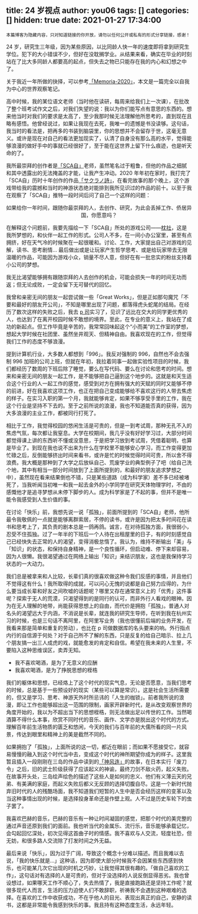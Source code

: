 title: 24 岁视点
author: you06
tags: []
categories: []
hidden: true
date: 2021-01-27 17:34:00
---
    本篇博客为隐藏内容，只对知道链接的你开放，请勿以任何公开或私有的形式分享链接，感谢！

24 岁，研究生三年级，因为某些原因，以比同龄人快一年的速度即将拿到研究生学位。犯下的大小错误不少，但好在没耽搁学业。从结果来看，确实在毕业的时刻站在了比大多同龄人都要高的起点，但失去之物已只能存在我的内心和幻想之中了。

关于我近一年所做的抉择，可以参考[「Memoria-2020」](/2021/01/18/memoria-2020/)，本文是一篇完全以自我为中心的世界观察笔记。

高中时候，我的某位语文老师（当时他在读研，每周来给我们上一次课），在批改了整个班考试作文之后，对我们失望的说：我以为你们能写点有意思的东西的。想来他当时对我们的要求是太高了，至少我那时候无法理解他所思考的，直到现在且略有感悟。他曾经说过，如果让我现在去死，我唯一的遗憾是书没读够。这句话，我当时的看法是，把再多的书装到脑袋里，你的思想并不会留存于世，这毫无意义。或许是现在对自己的看法更加现实了，认清了自身没有那么高的水平，觉得能够浪漫的做好手中的事就已经很好了，至于能在这世界上留下什么痕迹，也是听天命的了。

我所最崇拜的创作者是[「SCA自」](https://bangumi.tv/person/5857)老师，虽然笔名过于粗鲁，但他的作品之细腻和其中透露出的无法掩盖的才能，让我产生冲动。2020 年年初在家时，我打完了「SCA自」历时十年创作的作品[「サクラノ詩」](https://bangumi.tv/subject/22423)，在看完故事的那个晚上，这个游戏带给我的震撼和当时的神游状态绝对能排到我所见识过的作品的前十。以至于我在观察了「SCA自」推特一段时间后问了自己一个这样的问题：

<center>
如果给你一年时间，跟随你最崇拜的人，去创作、研究，为此会丢掉工作、侨居异国，你愿意吗？
</center>

在解释这个问题前，我要先描绘一下「SCA自」所处的游戏公司——[枕社](https://zh.moegirl.org.cn/%E6%9E%95#/media/File:Makura-soft_building.jpg)，这是我所梦想的，和伙伴一起工作的形式。公司人不多，在一间小办公室里，甚至有点拥挤，好在天气冷的时候聚在一起很暖和。讨论、工作，大家提出自己对游戏的见解，读书、思考剧情... 最后做出或是让玩家产生哲学思考、或是给玩家带去无限温暖的作品，可能因为游戏小众，销量不尽人意，但好在有一批忠实的粉丝支持着小公司的梦想。

我无比渴望能够拥有跟随崇拜的人去创作的机会，可能会损失一年的时间无功而返；但无论成败，一定会留下无可替代的回忆。

我曾和亲密无间的朋友一起尝试做一些「Great Works」，但是正如那句魔咒「不要和最好的朋友开公司」，不知是哪里出现了问题，都落得虎头蛇尾的结局。在经历了数次这样的失败之后，我去 [p 司](https://pingcap.com/)实习了，见识了远比在交大的同学更优秀的人，也达到了在离开校园时候不敢想的境界。至此，在专业的意义上，我站在了成功的新起点。但工作毕竟是辛苦的，我常常回味起这个“小而美”的工作室的梦想，想起大学时候在社团里、虽然坐井观天、但精神自由。我喜欢现在的工作，但觉得我们工作的态度不够浪漫。

提到计算机行业，大多数人都想到「996」。我反对强制的 996，自然也不会去强制 996 加班的公司上班，但就在年初，我拉着同事一起做实验性项目的时候，我们都经历了数周的下班后除了睡觉，要么在写代码、要么在讨论和思考的时间。想来和亲密无间的朋友一起工作，是不能够把自己逼到这个地步的。这就是和天生适合这个行业的人一起工作的感觉，感受到对方在拥有强大的天赋的同时又能够不停的前进，好在我喜欢这项工作，也正在把自己变成能够给不喜欢这行的人带去焦虑的样子。在实习入职的第一个月，我就能够肯定，如果不够享受手里的工作，我在这个行业是坚持不下去的。至于之前所说的浪漫，我也不知道能否真的获得，因为大多浪漫的主业工作，都被同行打死了。

相比于工作，我觉得校园的悠闲生活是可贵的，但是一到考试周，那种无孔不入的焦虑气氛，每次都让我窒息。大学在校期间，我几乎没有好好学习过，大部分时间都觉得课上讲的东西听不懂或没意思，于是把学习放到考试周，凭借着聪明，也算是毕业了。到现在我也说不出来为什么在学校里不能够安心学习，而工作变得更加忙碌之后，反倒能够挤出时间来看书，或许是忙的时候觉得时间可贵，所以舍不得浪费。我大概是那种到了大学之后放纵自己、荒废学业的典型例子了吧（给自己洗个地，其中有相当一部分时间放到了上面所提到的，和最好的朋友追求梦想之中），虽然现在看来结果倒也不错，只是某些道路（成为科学家）差不多已经被堵死了，当我听闻当初唯一和我一起去金外的小学同学在研究天体物理学时，不由的感慨他才是追寻梦想从未停下脚步的人。成为科学家是了不起的事，但并不是唯一能令我感受到人生价值的事。

在讨论「快乐」前，我想先说一说「孤独」，前面所提到的「SCA自」老师，他所最令我敬佩的一点就是能够离群索居，不停的读书，或许是因为把太多时间花在读书和思考上了，其负责的剧本总是一鸽再鸽。诚言，在对待孤独方面，我很弱小，忍受不住孤独。过了一年半的下班后一个人待在出租屋里的日子，有的时刻感觉自己已经快失去正常的人的渴望，变得消极怠惰了。我认为，维持不断输出「美」与「知识」的状态，和保持自身精神，是一个良性循环，但启动难、停下来却容易，因为人很懒。我很渴望通过在网络上输出「知识」来结识朋友，这也是我保持学习状态的一大动力。

我们总是被拿来和人比较，长辈们真的很喜欢做这种令我们反感的事情，并且他们不觉得这有什么！我所取得的成就，可以问心无愧的说都是自己努力应得的，为什么要当成长辈和好友之间吹嘘的话题呢？哪里又存在通常意义上的「优秀」这件事呢？探索于无人的荒漠，只渴望得到的是同行的认可，而非外行人看戏的眼神。因为在无人理解的地带，尚能获得思想上的自由，而代价是拥抱「孤独」。普通人对名头的渴望远大于内涵，不消说是长辈，就连我的研究生导师，在听到我在杭州实习的时候，也是三句话不离阿里，在阿里写业务（我也很懂前后端的业务开发，在我看来那是简单和重复的劳动），也比在 p 司做数据库的名头要来的响。外行指点内行的自信源于何处？对于自己所不了解的东西，只是反复的给自己暗示、拉上几个朋友搞一出三人成虎的戏，就能愈发的肯定和自信。希望在我未来的人生里，不要陷入这种思维误区，卖弄无知。

- 我不喜欢喝酒，是为了无意义的应酬
- 我喜欢喝酒，是为了挣脱思想的桎梏

我们的躯体和思想，已经烙上了这个时代的现实气息，无论是否愿意，当我们思考的时候，总是基于一些预设好的现实（某些可以算是常识）。这是社会生活所需要的，但又是学习、思考、神游天外时所忌讳的「人生的枷锁」。前者我所说的浪漫，即让工作也能够超出这一范围的限制，画家开辟新时代，是从改变观察世界的角度开始的，我以为不超出当下的思想桎梏，则无法做出足以传世的工作。当然喝酒算不得什么本事，欣赏不同时代的音乐、画作、文学亦是脱出这个时代的方式。理解百年前生活物质的匮乏和悠闲，今天的我们与百年前的大儒所看的同一片风景，传达到眼里和精神上的美是截然不同的。

如果拥抱了「孤独」，上面所说的这一切，都近在眼前；而如果不愿接受它，就容易慢慢的融入到这个时代当中去，变成这个时代的神所期望你成为的样子。这里我暂且插入一段刚刚在三岛的作品中读到的[「神风连」](https://zh.wikipedia.org/wiki/神風連之亂)的故事，在日本实行「废刀令」之后，旧的武士阶级获得了应该起义的神谕，最终刀剑不敌火药，起义失败。在故事开头处，三岛绘声绘色的描述了这些人是如何的忠义、他们有义薄云天的兄弟、有美满的家庭，而起义失败后都义无反顾的选择切腹自尽。这是一个新时代抛弃旧时代的人的残酷场面，我不知道我们短暂的人生中是否会经历这样的变革以及当这种事情出现的时候，是选择投身革命还是作壁上观。人不过是历史车轮下的虫子罢了。

我喜欢巴赫的音乐，巴赫的音乐有一种让时间凝固的感觉，把那个时代的美完整的通过声音还原到我们的面前。我也听当代的金属乐、流行乐，音乐能够承载记忆，会勾起回忆深处，初次见得这首曲子时的情感。我不喜欢与人交流，轻度社恐，但无妨，和很多路人交流除了打发时间之外无益。

最后来说「快乐」，因为过于广阔，导致这个概念十分难以描述。而且我难以去说，「我的快乐就是...」这种话，因为即使大部分时候我不会因某些东西感到快乐，也可能某几次它出现的时机之巧妙，让我觉得其很有趣的。「做自己喜欢的工作」，这句话对有选择的人是可贵的，但对于没选择的人说反倒显得恶劣。我也曾设想过，如果哪天工作不顺心了，失去热情了，我是直接跑路还是坚持工作呢？就很多现代人而言，生活的压力迫使人们不敢辞职，祈祷我不会遇到这种艰难的选择。在喜欢的工作中收获成功，不在乎他人的目光、表现出真正的自己，安静的读书，这都是非常能令我感到快乐的事。我且持有这种态度生活，永远年轻。
